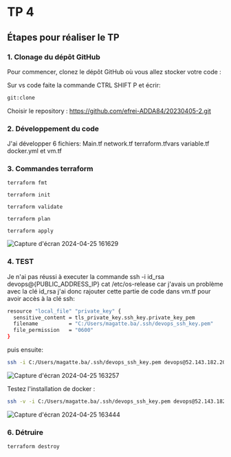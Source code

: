 
# TP 4

## Étapes pour réaliser le TP

### 1. Clonage du dépôt GitHub

Pour commencer, clonez le dépôt GitHub où vous allez stocker votre code :

Sur vs code faite la commande CTRL SHIFT P et écrir:
```bash
git:clone 
```
Choisir le repository : https://github.com/efrei-ADDA84/20230405-2.git

### 2. Développement du code

J'ai développer 6 fichiers: Main.tf network.tf terraform.tfvars variable.tf docker.yml et vm.tf




### 3. Commandes terraform


```
terraform fmt
```
```
terraform init
```
```
terraform validate
```
```
terraform plan
```
```
terraform apply
```

![Capture d'écran 2024-04-25 161629](https://github.com/efrei-ADDA84/20230405-2/assets/154382359/8a9e5eac-1280-4818-b91d-205e613936f9)

### 4. TEST

Je n'ai pas réussi à executer la commande ssh -i id_rsa devops@{PUBLIC_ADDRESS_IP} cat /etc/os-release car j'avais un problème avec la clé id_rsa j'ai donc rajouter cette partie de code dans vm.tf pour avoir accès à la clé ssh:

```bash
resource "local_file" "private_key" {
  sensitive_content = tls_private_key.ssh_key.private_key_pem
  filename          = "C:/Users/magatte.ba/.ssh/devops_ssh_key.pem"
  file_permission   = "0600"
}

```
puis ensuite: 

```bash
ssh -i C:/Users/magatte.ba/.ssh/devops_ssh_key.pem devops@52.143.182.205 cat /etc/os-release
```

![Capture d'écran 2024-04-25 163257](https://github.com/efrei-ADDA84/20230405-2/assets/154382359/76eab7c4-c2bc-48d5-9a04-578dea3c01ad)

Testez l'installation de docker :

```bash
ssh -v -i C:/Users/magatte.ba/.ssh/devops_ssh_key.pem devops@52.143.182.205 cat /etc/os-release
```
![Capture d'écran 2024-04-25 163444](https://github.com/efrei-ADDA84/20230405-2/assets/154382359/a29691e7-6287-4c93-b734-b59a4b99a2c3)


### 6. Détruire 

```bash
terraform destroy
```
